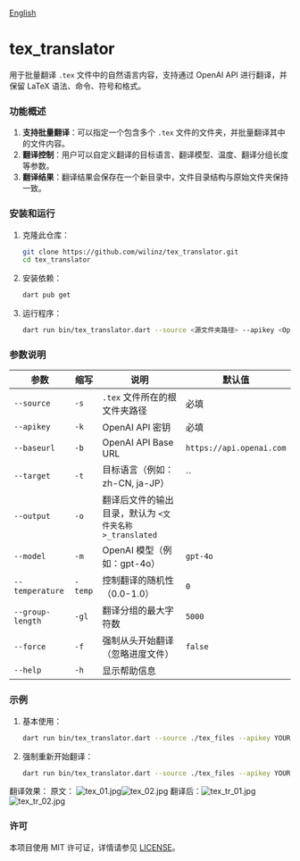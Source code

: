 [English](README_en.md)

# tex_translator
用于批量翻译 `.tex` 文件中的自然语言内容，支持通过 OpenAI API 进行翻译，并保留 LaTeX
语法、命令、符号和格式。

### 功能概述

1. **支持批量翻译**：可以指定一个包含多个 `.tex` 文件的文件夹，并批量翻译其中的文件内容。
2. **翻译控制**：用户可以自定义翻译的目标语言、翻译模型、温度、翻译分组长度等参数。
5. **翻译结果**：翻译结果会保存在一个新目录中，文件目录结构与原始文件夹保持一致。

### 安装和运行

1. 克隆此仓库：

   ```bash
   git clone https://github.com/wilinz/tex_translator.git
   cd tex_translator
   ```

2. 安装依赖：

   ```bash
   dart pub get
   ```

3. 运行程序：

   ```bash
   dart run bin/tex_translator.dart --source <源文件夹路径> --apikey <OpenAI API密钥> --target <目标语言> [其他选项]
   ```

### 参数说明

| 参数               | 缩写      | 说明                                  | 默认值                      |
|------------------|---------|-------------------------------------|--------------------------|
| `--source`       | `-s`    | `.tex` 文件所在的根文件夹路径                  | 必填                       |
| `--apikey`       | `-k`    | OpenAI API 密钥                       | 必填                       |
| `--baseurl`      | `-b`    | OpenAI API Base URL                 | `https://api.openai.com` |
| `--target`       | `-t`    | 目标语言（例如：zh-CN, ja-JP）               | ``                       |
| `--output`       | `-o`    | 翻译后文件的输出目录，默认为 `<文件夹名称>_translated` |                          |
| `--model`        | `-m`    | OpenAI 模型（例如：gpt-4o）                | `gpt-4o`                 |
| `--temperature`  | `-temp` | 控制翻译的随机性（0.0-1.0）                   | `0`                      |
| `--group-length` | `-gl`   | 翻译分组的最大字符数                          | `5000`                   |
| `--force`        | `-f`    | 强制从头开始翻译（忽略进度文件）                    | `false`                  |
| `--help`         | `-h`    | 显示帮助信息                              |                          |

### 示例

1. 基本使用：

   ```bash
   dart run bin/tex_translator.dart --source ./tex_files --apikey YOUR_OPENAI_API_KEY --target zh-CN
   ```

2. 强制重新开始翻译：

   ```bash
   dart run bin/tex_translator.dart --source ./tex_files --apikey YOUR_OPENAI_API_KEY --target zh-CN --force
   ```
翻译效果：
原文：
![tex_01.jpg](readme_assets/tex_01.jpg)![tex_02.jpg](readme_assets/tex_02.jpg)
翻译后：![tex_tr_01.jpg](readme_assets/tex_tr_01.jpg)![tex_tr_02.jpg](readme_assets/tex_tr_02.jpg)
### 许可

本项目使用 MIT 许可证，详情请参见 [LICENSE](LICENSE)。
